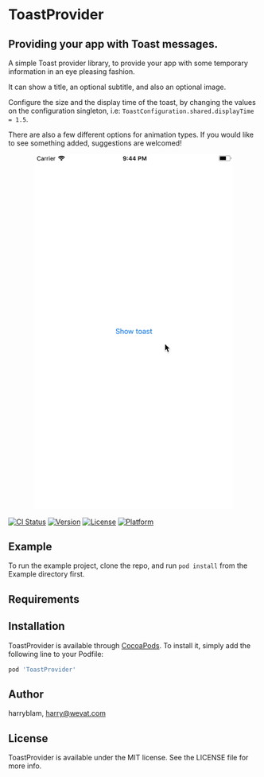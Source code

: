 # ToastProvider

## Providing your app with Toast messages.  
A simple Toast provider library, to provide your app with some temporary information in an eye pleasing fashion.

It can show a title, an optional subtitle, and also an optional image. 

Configure the size and the display time of the toast, by changing the values on the configuration singleton, i.e: `ToastConfiguration.shared.displayTime = 1.5`.

There are also a few different options for animation types. If you would like to see something added, suggestions are welcomed!

<p align="center">
<img src="https://github.com/wevat/ToastProvider/blob/master/ToastProvider/Assets/toast.gif" width="400">
</p>


[![CI Status](https://img.shields.io/travis/harryblam/ToastProvider.svg?style=flat)](https://travis-ci.org/harryblam/ToastProvider)
[![Version](https://img.shields.io/cocoapods/v/ToastProvider.svg?style=flat)](https://cocoapods.org/pods/ToastProvider)
[![License](https://img.shields.io/cocoapods/l/ToastProvider.svg?style=flat)](https://cocoapods.org/pods/ToastProvider)
[![Platform](https://img.shields.io/cocoapods/p/ToastProvider.svg?style=flat)](https://cocoapods.org/pods/ToastProvider)

## Example

To run the example project, clone the repo, and run `pod install` from the Example directory first.

## Requirements

## Installation

ToastProvider is available through [CocoaPods](https://cocoapods.org). To install
it, simply add the following line to your Podfile:

```ruby
pod 'ToastProvider'
```

## Author

harryblam, harry@wevat.com

## License

ToastProvider is available under the MIT license. See the LICENSE file for more info.
